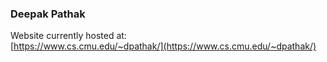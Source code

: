 ### Deepak Pathak
Website currently hosted at:<br/>
[https://www.cs.cmu.edu/~dpathak/](https://www.cs.cmu.edu/~dpathak/)
